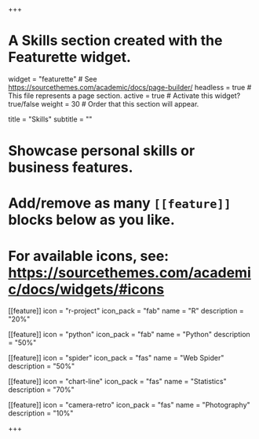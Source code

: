 +++
# A Skills section created with the Featurette widget.
widget = "featurette"  # See https://sourcethemes.com/academic/docs/page-builder/
headless = true  # This file represents a page section.
active = true  # Activate this widget? true/false
weight = 30  # Order that this section will appear.

title = "Skills"
subtitle = ""

# Showcase personal skills or business features.
# 
# Add/remove as many `[[feature]]` blocks below as you like.
# 
# For available icons, see: https://sourcethemes.com/academic/docs/widgets/#icons

[[feature]]
  icon = "r-project"
  icon_pack = "fab"
  name = "R"
  description = "20%"
  
[[feature]]
  icon = "python"
  icon_pack = "fab"
  name = "Python"
  description = "50%"
  
[[feature]]
  icon = "spider"
  icon_pack = "fas"
  name = "Web Spider"
  description = "50%"
  
[[feature]]
  icon = "chart-line"
  icon_pack = "fas"
  name = "Statistics"
  description = "70%"  
  
[[feature]]
  icon = "camera-retro"
  icon_pack = "fas"
  name = "Photography"
  description = "10%"

+++
